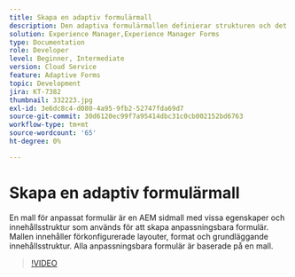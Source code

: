 ```yaml
---
title: Skapa en adaptiv formulärmall
description: Den adaptiva formulärmallen definierar strukturen och det ursprungliga innehållet i det adaptiva formuläret.
solution: Experience Manager,Experience Manager Forms
type: Documentation
role: Developer
level: Beginner, Intermediate
version: Cloud Service
feature: Adaptive Forms
topic: Development
jira: KT-7382
thumbnail: 332223.jpg
exl-id: 3e6dc8c4-d080-4a95-9fb2-52747fda69d7
source-git-commit: 30d6120ec99f7a95414dbc31c0cb002152bd6763
workflow-type: tm+mt
source-wordcount: '65'
ht-degree: 0%

---
```


# Skapa en adaptiv formulärmall

En mall för anpassat formulär är en AEM sidmall med vissa egenskaper och innehållsstruktur som används för att skapa anpassningsbara formulär. Mallen innehåller förkonfigurerade layouter, format och grundläggande innehållsstruktur. Alla anpassningsbara formulär är baserade på en mall.

>[!VIDEO](https://video.tv.adobe.com/v/332223?quality=12&learn=on)
